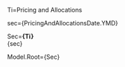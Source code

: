 Ti=Pricing and Allocations

sec={PricingAndAllocationsDate.YMD}

Sec=<b>{Ti}</b><br>{sec}

Model.Root={Sec}